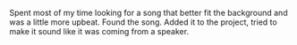 Spent most of my time looking for a song that better fit the background and was a little more upbeat. 
Found the song. Added it to the project, tried to make it sound like it was coming from a speaker.
